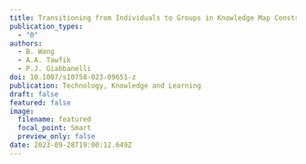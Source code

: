 ```yaml
---
title: Transitioning from Individuals to Groups in Knowledge Map Construction
publication_types:
  - "0"
authors:
  - B. Wang
  - A.A. Tawfik
  - P.J. Giabbanelli
doi: 10.1007/s10758-023-09651-z
publication: Technology, Knowledge and Learning
draft: false
featured: false
image:
  filename: featured
  focal_point: Smart
  preview_only: false
date: 2023-09-28T19:00:12.649Z
---
```

